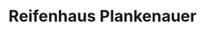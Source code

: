 ---
title: "Reifenhaus Plankenauer"
url: /klagenfurt-am-woerthersee/reifenhaus-plankenauer/
shop: Reifen
---